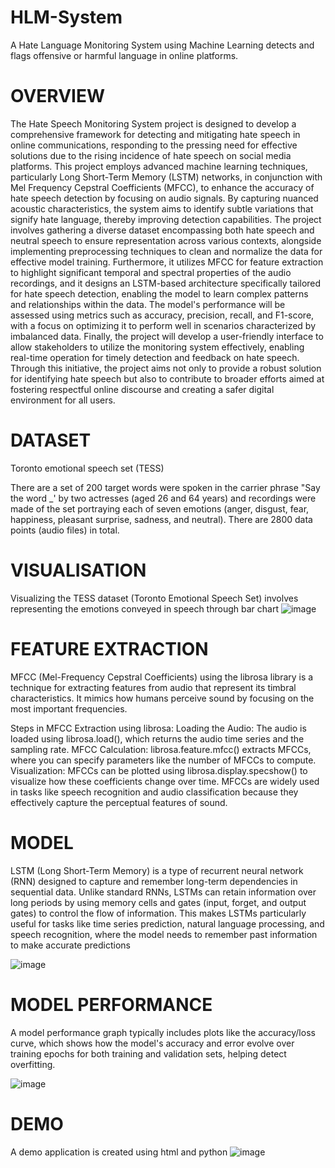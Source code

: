 # HLM-System
A Hate Language Monitoring System using Machine Learning detects and flags offensive or harmful language in online platforms.

# OVERVIEW
The Hate Speech Monitoring System project is designed to develop a comprehensive framework for detecting and mitigating hate speech in online communications, responding to the pressing need for effective solutions due to the rising incidence of hate speech on social media platforms. This project employs advanced machine learning techniques, particularly Long Short-Term Memory (LSTM) networks, in conjunction with Mel Frequency Cepstral Coefficients (MFCC), to enhance the accuracy of hate speech detection by focusing on audio signals. By capturing nuanced acoustic characteristics, the system aims to identify subtle variations that signify hate language, thereby improving detection capabilities. The project involves gathering a diverse dataset encompassing both hate speech and neutral speech to ensure representation across various contexts, alongside implementing preprocessing techniques to clean and normalize the data for effective model training. Furthermore, it utilizes MFCC for feature extraction to highlight significant temporal and spectral properties of the audio recordings, and it designs an LSTM-based architecture specifically tailored for hate speech detection, enabling the model to learn complex patterns and relationships within the data. The model's performance will be assessed using metrics such as accuracy, precision, recall, and F1-score, with a focus on optimizing it to perform well in scenarios characterized by imbalanced data. Finally, the project will develop a user-friendly interface to allow stakeholders to utilize the monitoring system effectively, enabling real-time operation for timely detection and feedback on hate speech. Through this initiative, the project aims not only to provide a robust solution for identifying hate speech but also to contribute to broader efforts aimed at fostering respectful online discourse and creating a safer digital environment for all users.

# DATASET
Toronto emotional speech set (TESS)

There are a set of 200 target words were spoken in the carrier phrase "Say the word _' by two actresses (aged 26 and 64 years) and recordings were made of the set portraying each of seven emotions (anger, disgust, fear, happiness, pleasant surprise, sadness, and neutral). There are 2800 data points (audio files) in total.

# VISUALISATION
Visualizing the TESS dataset (Toronto Emotional Speech Set) involves representing the emotions conveyed in speech through bar chart
![image](https://github.com/user-attachments/assets/0524ca30-9743-4b71-8772-fc93a147ff3b)


# FEATURE EXTRACTION

MFCC (Mel-Frequency Cepstral Coefficients) using the librosa library is a technique for extracting features from audio that represent its timbral characteristics. It mimics how humans perceive sound by focusing on the most important frequencies.

Steps in MFCC Extraction using librosa:
Loading the Audio: The audio is loaded using librosa.load(), which returns the audio time series and the sampling rate.
MFCC Calculation: librosa.feature.mfcc() extracts MFCCs, where you can specify parameters like the number of MFCCs to compute.
Visualization: MFCCs can be plotted using librosa.display.specshow() to visualize how these coefficients change over time.
MFCCs are widely used in tasks like speech recognition and audio classification because they effectively capture the perceptual features of sound.

# MODEL

LSTM (Long Short-Term Memory) is a type of recurrent neural network (RNN) designed to capture and remember long-term dependencies in sequential data. Unlike standard RNNs, LSTMs can retain information over long periods by using memory cells and gates (input, forget, and output gates) to control the flow of information. This makes LSTMs particularly useful for tasks like time series prediction, natural language processing, and speech recognition, where the model needs to remember past information to make accurate predictions

![image](https://github.com/user-attachments/assets/590ce756-c717-4199-89fb-7511568471e1)

# MODEL PERFORMANCE

A model performance graph typically includes plots like the accuracy/loss curve, which shows how the model's accuracy and error evolve over training epochs for both training and validation sets, helping detect overfitting.

![image](https://github.com/user-attachments/assets/a7a72bef-38df-4d82-9352-76b44a7b2888)



# DEMO
A demo application is created using html and python
![image](https://github.com/user-attachments/assets/a41ad42e-c980-48db-bf02-eb83fe5b4c9e)

